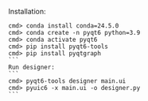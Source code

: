 Installation:
````
cmd> conda install conda=24.5.0
cmd> conda create -n pyqt6 python=3.9
cmd> conda activate pyqt6
cmd> pip install pyqt6-tools
cmd> pip install pyqtgraph
```
Run designer:
```
cmd> pyqt6-tools designer main.ui
cmd> pyuic6 -x main.ui -o designer.py
```
